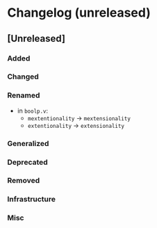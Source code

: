 # Changelog (unreleased)

## [Unreleased]

### Added

### Changed

### Renamed

- in `boolp.v`:
  + `mextentionality` -> `mextensionality`
  + `extentionality` -> `extensionality`

### Generalized

### Deprecated

### Removed

### Infrastructure

### Misc
